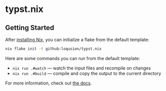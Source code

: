 # typst.nix

## Getting Started

After [installing Nix](https://nixos.org/download#download-nix), you can
initialize a flake from the default template:

```bash
nix flake init -t github:loqusion/typst.nix
```

Here are some commands you can run from the default template:

- `nix run .#watch` — watch the input files and recompile on changes
- `nix run .#build` — compile and copy the output to the current directory

For more information, check out [the
docs](https://loqusion.github.io/typst.nix/).
